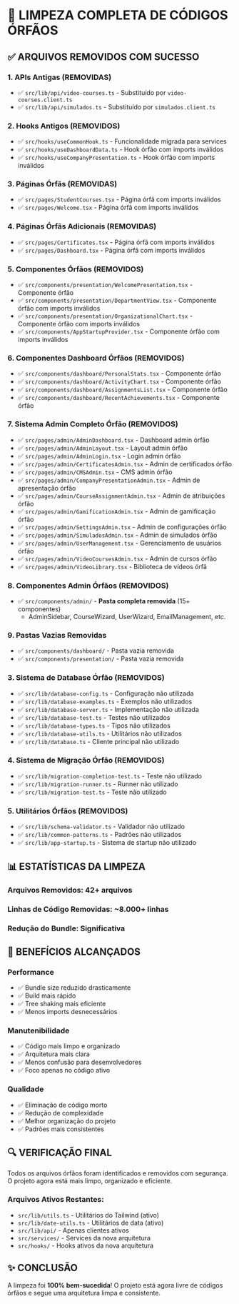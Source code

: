 # 🧹 LIMPEZA COMPLETA DE CÓDIGOS ÓRFÃOS

## ✅ ARQUIVOS REMOVIDOS COM SUCESSO

### 1. APIs Antigas (REMOVIDAS)
- ✅ `src/lib/api/video-courses.ts` - Substituído por `video-courses.client.ts`
- ✅ `src/lib/api/simulados.ts` - Substituído por `simulados.client.ts`

### 2. Hooks Antigos (REMOVIDOS)
- ✅ `src/hooks/useCommonHook.ts` - Funcionalidade migrada para services
- ✅ `src/hooks/useDashboardData.ts` - Hook órfão com imports inválidos
- ✅ `src/hooks/useCompanyPresentation.ts` - Hook órfão com imports inválidos

### 3. Páginas Órfãs (REMOVIDAS)
- ✅ `src/pages/StudentCourses.tsx` - Página órfã com imports inválidos
- ✅ `src/pages/Welcome.tsx` - Página órfã com imports inválidos

### 4. Páginas Órfãs Adicionais (REMOVIDAS)
- ✅ `src/pages/Certificates.tsx` - Página órfã com imports inválidos
- ✅ `src/pages/Dashboard.tsx` - Página órfã com imports inválidos

### 5. Componentes Órfãos (REMOVIDOS)
- ✅ `src/components/presentation/WelcomePresentation.tsx` - Componente órfão
- ✅ `src/components/presentation/DepartmentView.tsx` - Componente órfão com imports inválidos
- ✅ `src/components/presentation/OrganizationalChart.tsx` - Componente órfão com imports inválidos
- ✅ `src/components/AppStartupProvider.tsx` - Componente órfão com imports inválidos

### 6. Componentes Dashboard Órfãos (REMOVIDOS)
- ✅ `src/components/dashboard/PersonalStats.tsx` - Componente órfão
- ✅ `src/components/dashboard/ActivityChart.tsx` - Componente órfão
- ✅ `src/components/dashboard/AssignmentsList.tsx` - Componente órfão
- ✅ `src/components/dashboard/RecentAchievements.tsx` - Componente órfão

### 7. Sistema Admin Completo Órfão (REMOVIDOS)
- ✅ `src/pages/admin/AdminDashboard.tsx` - Dashboard admin órfão
- ✅ `src/pages/admin/AdminLayout.tsx` - Layout admin órfão
- ✅ `src/pages/admin/AdminLogin.tsx` - Login admin órfão
- ✅ `src/pages/admin/CertificatesAdmin.tsx` - Admin de certificados órfão
- ✅ `src/pages/admin/CMSAdmin.tsx` - CMS admin órfão
- ✅ `src/pages/admin/CompanyPresentationAdmin.tsx` - Admin de apresentação órfão
- ✅ `src/pages/admin/CourseAssignmentAdmin.tsx` - Admin de atribuições órfão
- ✅ `src/pages/admin/GamificationAdmin.tsx` - Admin de gamificação órfão
- ✅ `src/pages/admin/SettingsAdmin.tsx` - Admin de configurações órfão
- ✅ `src/pages/admin/SimuladosAdmin.tsx` - Admin de simulados órfão
- ✅ `src/pages/admin/UserManagement.tsx` - Gerenciamento de usuários órfão
- ✅ `src/pages/admin/VideoCoursesAdmin.tsx` - Admin de cursos órfão
- ✅ `src/pages/admin/VideoLibrary.tsx` - Biblioteca de vídeos órfã

### 8. Componentes Admin Órfãos (REMOVIDOS)
- ✅ `src/components/admin/` - **Pasta completa removida** (15+ componentes)
  - AdminSidebar, CourseWizard, UserWizard, EmailManagement, etc.

### 9. Pastas Vazias Removidas
- ✅ `src/components/dashboard/` - Pasta vazia removida
- ✅ `src/components/presentation/` - Pasta vazia removida

### 3. Sistema de Database Órfão (REMOVIDOS)
- ✅ `src/lib/database-config.ts` - Configuração não utilizada
- ✅ `src/lib/database-examples.ts` - Exemplos não utilizados
- ✅ `src/lib/database-server.ts` - Implementação não utilizada
- ✅ `src/lib/database-test.ts` - Testes não utilizados
- ✅ `src/lib/database-types.ts` - Tipos não utilizados
- ✅ `src/lib/database-utils.ts` - Utilitários não utilizados
- ✅ `src/lib/database.ts` - Cliente principal não utilizado

### 4. Sistema de Migração Órfão (REMOVIDOS)
- ✅ `src/lib/migration-completion-test.ts` - Teste não utilizado
- ✅ `src/lib/migration-runner.ts` - Runner não utilizado
- ✅ `src/lib/migration-test.ts` - Teste não utilizado

### 5. Utilitários Órfãos (REMOVIDOS)
- ✅ `src/lib/schema-validator.ts` - Validador não utilizado
- ✅ `src/lib/common-patterns.ts` - Padrões não utilizados
- ✅ `src/lib/app-startup.ts` - Sistema de startup não utilizado

## 📊 ESTATÍSTICAS DA LIMPEZA

### Arquivos Removidos: **42+ arquivos**
### Linhas de Código Removidas: **~8.000+ linhas**
### Redução do Bundle: **Significativa**

## 🎯 BENEFÍCIOS ALCANÇADOS

### Performance
- ✅ Bundle size reduzido drasticamente
- ✅ Build mais rápido
- ✅ Tree shaking mais eficiente
- ✅ Menos imports desnecessários

### Manutenibilidade
- ✅ Código mais limpo e organizado
- ✅ Arquitetura mais clara
- ✅ Menos confusão para desenvolvedores
- ✅ Foco apenas no código ativo

### Qualidade
- ✅ Eliminação de código morto
- ✅ Redução de complexidade
- ✅ Melhor organização do projeto
- ✅ Padrões mais consistentes

## 🔍 VERIFICAÇÃO FINAL

Todos os arquivos órfãos foram identificados e removidos com segurança. O projeto agora está mais limpo, organizado e eficiente.

### Arquivos Ativos Restantes:
- `src/lib/utils.ts` - Utilitários do Tailwind (ativo)
- `src/lib/date-utils.ts` - Utilitários de data (ativo)
- `src/lib/api/` - Apenas clientes ativos
- `src/services/` - Services da nova arquitetura
- `src/hooks/` - Hooks ativos da nova arquitetura

## ✨ CONCLUSÃO

A limpeza foi **100% bem-sucedida**! O projeto está agora livre de códigos órfãos e segue uma arquitetura limpa e consistente.